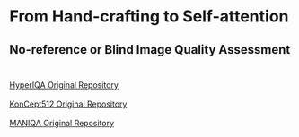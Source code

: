 # From Hand-crafting to Self-attention 
## No-reference or Blind Image Quality Assessment <br /> <br />

[HyperIQA Original Repository](https://github.com/SSL92/hyperIQA) <br /> <br />
[KonCept512 Original Repository](https://github.com/subpic/koniq) <br /> <br />
[MANIQA Original Repository](https://github.com/IIGROUP/MANIQA)
